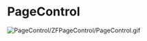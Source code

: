 # PageControl

![PageControl/ZFPageControl/PageControl.gif](https://github.com/GG-beyond/PageControl/PageControl.gif ) 
